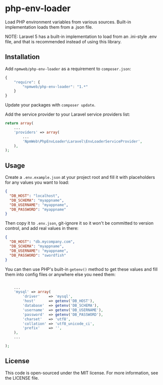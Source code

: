 # php-env-loader

Load PHP environment variables from various sources. Built-in implementation loads them from a .json file.

NOTE: Laravel 5 has a built-in implementation to load from an .ini-style .env file, and that is recommended instead of using this library.

## Installation

Add `npmweb/php-env-loader` as a requirement to `composer.json`:

```javascript
{
    "require": {
        "npmweb/php-env-loader": "1.*"
    }
}
```

Update your packages with `composer update`.

Add the service provider to your Laravel service providers list:

```php
return array(
    ...
    'providers' => array(
        ...
        'NpmWeb\PhpEnvLoader\Laravel\EnvLoaderServiceProvider',
    ),
);
```

## Usage

Create a `.env.example.json` at your project root and fill it with placeholders for any values you want to load:

```json
{
  "DB_HOST": "localhost",
  "DB_SCHEMA": "myappname",
  "DB_USERNAME": "myappname",
  "DB_PASSWORD": "myappname"
}
```

Then copy it to `.env.json`, git-ignore it so it won't be committed to version control, and add real values in there:

```json
{
  "DB_HOST": "db.mycompany.com",
  "DB_SCHEMA": "myappname",
  "DB_USERNAME": "myappname",
  "DB_PASSWORD": "swordfish"
}
```

You can then use PHP's built-in `getenv()` method to get these values and fill them into config files or anywhere else you need them:

```php

    ...
    'mysql' => array(
        'driver'    => 'mysql',
        'host'      => getenv('DB_HOST'),
        'database'  => getenv('DB_SCHEMA'),
        'username'  => getenv('DB_USERNAME'),
        'password'  => getenv('DB_PASSWORD'),
        'charset'   => 'utf8',
        'collation' => 'utf8_unicode_ci',
        'prefix'    => '',
    ),
    ...

);


```

## License

This code is open-sourced under the MIT license. For more information,
see the LICENSE file.
